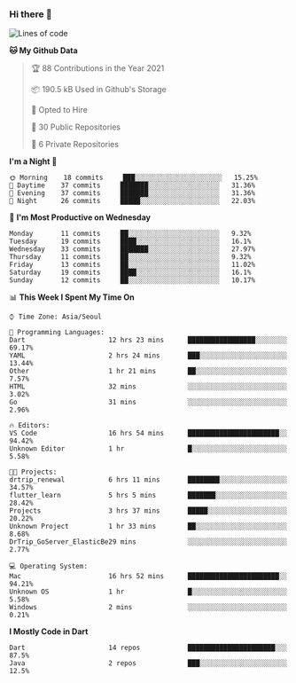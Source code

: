 ### Hi there 👋

<!--
**ska2519/ska2519** is a ✨ _special_ ✨ repository because its `README.md` (this file) appears on your GitHub profile.

Here are some ideas to get you started:

- 🔭 I’m currently working on ...
- 🌱 I’m currently learning ...
- 👯 I’m looking to collaborate on ...
- 🤔 I’m looking for help with ...
- 💬 Ask me about ...
- 📫 How to reach me: ...
- 😄 Pronouns: ...
- ⚡ Fun fact: ...
-->

<!--START_SECTION:waka-->
![Lines of code](https://img.shields.io/badge/From%20Hello%20World%20I%27ve%20Written-131603%20lines%20of%20code-blue)

**🐱 My Github Data** 

> 🏆 88 Contributions in the Year 2021
 > 
> 📦 190.5 kB Used in Github's Storage 
 > 
> 💼 Opted to Hire
 > 
> 📜 30 Public Repositories 
 > 
> 🔑 6 Private Repositories  
 > 
**I'm a Night 🦉** 

```text
🌞 Morning    18 commits     ███░░░░░░░░░░░░░░░░░░░░░░   15.25% 
🌆 Daytime    37 commits     ███████░░░░░░░░░░░░░░░░░░   31.36% 
🌃 Evening    37 commits     ███████░░░░░░░░░░░░░░░░░░   31.36% 
🌙 Night      26 commits     █████░░░░░░░░░░░░░░░░░░░░   22.03%

```
📅 **I'm Most Productive on Wednesday** 

```text
Monday       11 commits     ██░░░░░░░░░░░░░░░░░░░░░░░   9.32% 
Tuesday      19 commits     ████░░░░░░░░░░░░░░░░░░░░░   16.1% 
Wednesday    33 commits     ███████░░░░░░░░░░░░░░░░░░   27.97% 
Thursday     11 commits     ██░░░░░░░░░░░░░░░░░░░░░░░   9.32% 
Friday       13 commits     ██░░░░░░░░░░░░░░░░░░░░░░░   11.02% 
Saturday     19 commits     ████░░░░░░░░░░░░░░░░░░░░░   16.1% 
Sunday       12 commits     ██░░░░░░░░░░░░░░░░░░░░░░░   10.17%

```


📊 **This Week I Spent My Time On** 

```text
⌚︎ Time Zone: Asia/Seoul

💬 Programming Languages: 
Dart                     12 hrs 23 mins      █████████████████░░░░░░░░   69.17% 
YAML                     2 hrs 24 mins       ███░░░░░░░░░░░░░░░░░░░░░░   13.44% 
Other                    1 hr 21 mins        ██░░░░░░░░░░░░░░░░░░░░░░░   7.57% 
HTML                     32 mins             ░░░░░░░░░░░░░░░░░░░░░░░░░   3.02% 
Go                       31 mins             ░░░░░░░░░░░░░░░░░░░░░░░░░   2.96%

🔥 Editors: 
VS Code                  16 hrs 54 mins      ███████████████████████░░   94.42% 
Unknown Editor           1 hr                █░░░░░░░░░░░░░░░░░░░░░░░░   5.58%

🐱‍💻 Projects: 
drtrip_renewal           6 hrs 11 mins       ████████░░░░░░░░░░░░░░░░░   34.57% 
flutter_learn            5 hrs 5 mins        ███████░░░░░░░░░░░░░░░░░░   28.42% 
Projects                 3 hrs 37 mins       █████░░░░░░░░░░░░░░░░░░░░   20.22% 
Unknown Project          1 hr 33 mins        ██░░░░░░░░░░░░░░░░░░░░░░░   8.68% 
DrTrip_GoServer_ElasticBe29 mins             ░░░░░░░░░░░░░░░░░░░░░░░░░   2.77%

💻 Operating System: 
Mac                      16 hrs 52 mins      ███████████████████████░░   94.21% 
Unknown OS               1 hr                █░░░░░░░░░░░░░░░░░░░░░░░░   5.58% 
Windows                  2 mins              ░░░░░░░░░░░░░░░░░░░░░░░░░   0.21%

```

**I Mostly Code in Dart** 

```text
Dart                     14 repos            ██████████████████████░░░   87.5% 
Java                     2 repos             ███░░░░░░░░░░░░░░░░░░░░░░   12.5%

```



<!--END_SECTION:waka-->


